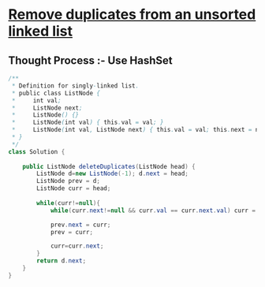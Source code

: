 # [**Remove duplicates from an unsorted linked list**](https://practice.geeksforgeeks.org/problems/remove-duplicates-from-an-unsorted-linked-list/1#)
## Thought Process :- Use HashSet
```java
/**
 * Definition for singly-linked list.
 * public class ListNode {
 *     int val;
 *     ListNode next;
 *     ListNode() {}
 *     ListNode(int val) { this.val = val; }
 *     ListNode(int val, ListNode next) { this.val = val; this.next = next; }
 * }
 */
class Solution {
    
    public ListNode deleteDuplicates(ListNode head) {
        ListNode d=new ListNode(-1); d.next = head;
        ListNode prev = d;
        ListNode curr = head;
        
        while(curr!=null){
            while(curr.next!=null && curr.val == curr.next.val) curr = curr.next;

            prev.next = curr;
            prev = curr;

            curr=curr.next;
        }
        return d.next;
    }
}
```
